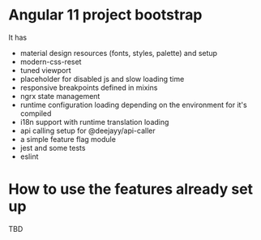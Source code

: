 # Angular 11 project bootstrap

It has
- material design resources (fonts, styles, palette) and setup
- modern-css-reset
- tuned viewport
- placeholder for disabled js and slow loading time
- responsive breakpoints defined in mixins
- ngrx state management
- runtime configuration loading depending on the environment for it's compiled
- i18n support with runtime translation loading
- api calling setup for @deejayy/api-caller
- a simple feature flag module
- jest and some tests
- eslint

# How to use the features already set up

TBD
